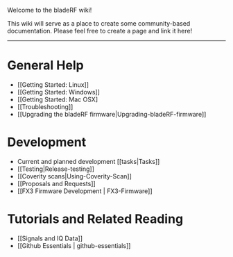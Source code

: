 Welcome to the bladeRF wiki!

This wiki will serve as a place to create some community-based documentation. Please feel free to create a page and link it here!


***

# General Help #
* [[Getting Started: Linux]]
* [[Getting Started: Windows]]
* [[Getting Started: Mac OSX]
* [[Troubleshooting]]
* [[Upgrading the bladeRF firmware|Upgrading-bladeRF-firmware]]

# Development #

* Current and planned development [[tasks|Tasks]]
* [[Testing|Release-testing]]
* [[Coverity scans|Using-Coverity-Scan]]
* [[Proposals and Requests]]
* [[FX3 Firmware Development | FX3-Firmware]]

# Tutorials and Related Reading #
* [[Signals and IQ Data]]
* [[Github Essentials | github-essentials]]

